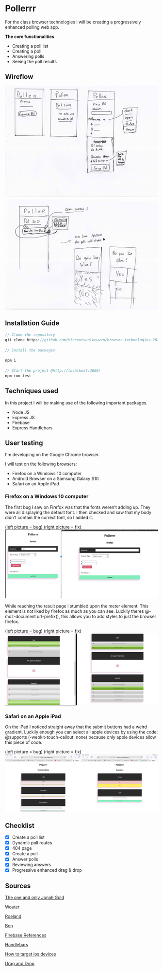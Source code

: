 # Pollerrr

For the class browser technologies I will be creating a progressively enhanced polling web app. 

**The core functionalities** 

- Creating a poll list
- Creating a poll
- Answering polls
- Seeing the poll results

## Wireflow
![alt text](https://github.com/Vincentvanleeuwen/browser-technologies-2021/blob/master/img/schets2.jpg "Sketch Poller")
![alt text](https://github.com/Vincentvanleeuwen/browser-technologies-2021/blob/master/img/schets3.jpg "Sketch Enhancement")

## Installation Guide

```jsx
// Clone the repository
git clone https://github.com/Vincentvanleeuwen/browser-technologies-2021.git

// Install the packages

npm i

// Start the project @http://localhost:3000/
npm run test
```

## Techniques used

In this project I will be making use of the following important packages.

- Node JS
- Express JS
- Firebase
- Express Handlebars

## User testing 

I'm developing on the Google Chrome browser.

I will test on the following browsers:
- Firefox on a Windows 10 computer
- Android Browser on a Samsung Galaxy S10
- Safari on an Apple iPad

### Firefox on a Windows 10 computer

The first bug I saw on Firefox was that the fonts weren't adding up. They were all displaying the default font. I then checked and saw that my body didn't contain the correct font, so I added it.

(left picture = bug) (right picture = fix)
![alt text](https://github.com/Vincentvanleeuwen/browser-technologies-2021/blob/master/img/firefox-font.png "Firefox Fonts")


While reaching the result page I stumbled upon the meter element. This element is not liked by firefox as much as you can see. Luckily theres @-moz-document url-prefix(), this allows you to add styles to just the browser firefox.

(left picture = bug) (right picture = fix)
![alt text](https://github.com/Vincentvanleeuwen/browser-technologies-2021/blob/master/img/firefox-meter.png "Firefox Meter")

### Safari on an Apple iPad
On the iPad I noticed straight away that the submit buttons had a weird gradient. Luckily enough you can select all apple devices by using the code: @supports (-webkit-touch-callout: none) because only apple devices allow this piece of code.

(left picture = bug) (right picture = fix)
![alt text](https://github.com/Vincentvanleeuwen/browser-technologies-2021/blob/master/img/safari-buttons.jpg "Safari Submit Buttons")



## Checklist 

- [x] Create a poll list
- [x] Dynamic poll routes
- [x] 404 page
- [x] Create a poll
- [x] Answer polls
- [x] Reviewing answers
- [x] Progressive enhanced drag & drop

## Sources

[The one and only Jonah Gold](https://github.com/theonejonahgold)

[Wouter](https://github.com/Mokerstier) 

[Roeland](https://github.com/roelandvs)

[Ben](https://github.com/benl95)

[Firebase References](https://firebase.google.com/docs/reference)

[Handlebars](https://handlebarsjs.com/guide/)

[How to target ios devices](https://stackoverflow.com/questions/30102792/css-media-query-to-target-only-ios-devices)

[Drag and Drop](https://medium.com/@jaouad_45834/drag-drop-with-vanilla-javascript-d20bda85afe6)
